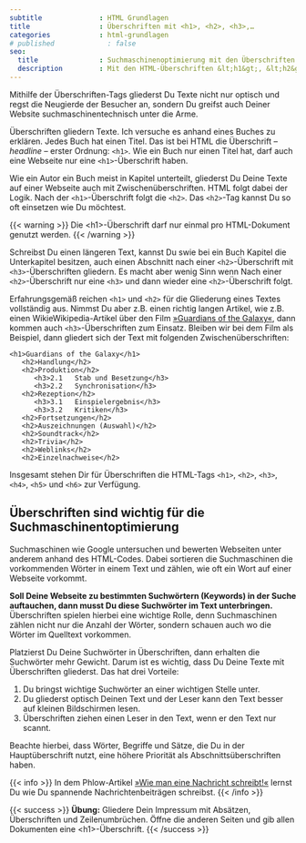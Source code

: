 ```yaml
---
subtitle              : HTML Grundlagen
title                 : Überschriften mit <h1>, <h2>, <h3>,…
categories            : html-grundlagen
# published             : false
seo:
  title               : Suchmaschinenoptimierung mit den Überschriften h1, h2, h3,…
  description         : Mit den HTML-Überschriften &lt;h1&gt;, &lt;h2&gt;, &lt;h3&gt;,… gliederst Du Texte und optimierst Deine Beiträge gleichzeitig für Suchmaschinen. Wie erklärt Dir der Artikel.
---
```

Mithilfe der Überschriften-Tags gliederst Du Texte nicht nur optisch und regst die Neugierde der Besucher an, sondern Du greifst auch Deiner Website suchmaschinentechnisch unter die Arme.
<!-- readmore -->

Überschriften gliedern Texte. Ich versuche es anhand eines Buches zu erklären. Jedes Buch hat einen Titel. Das ist bei HTML die Überschrift – *headline* – erster Ordnung: `<h1>`. Wie ein Buch nur einen Titel hat, darf auch eine Webseite nur eine `<h1>`-Überschrift haben.

Wie ein Autor ein Buch meist in Kapitel unterteilt, gliederst Du Deine Texte auf einer Webseite auch mit Zwischenüberschriften. HTML folgt dabei der Logik. Nach der `<h1>`-Überschrift folgt die `<h2>`. Das `<h2>`-Tag kannst Du so oft einsetzen wie Du möchtest.

{{< warning >}}
Die &lt;h1&gt;-Überschrift darf nur einmal pro HTML-Dokument genutzt werden.
{{< /warning >}}

Schreibst Du einen längeren Text, kannst Du swie bei ein Buch Kapitel die Unterkapitel besitzen, auch einen Abschnitt nach einer `<h2>`-Überschrift mit `<h3>`-Überschriften gliedern. Es macht aber wenig Sinn wenn Nach einer `<h2>`-Überschrift nur eine `<h3>` und dann wieder eine `<h2>`-Überschrift folgt.

Erfahrungsgemäß reichen `<h1>` und `<h2>` für die Gliederung eines Textes vollständig aus. Nimmst Du aber z.B. einen richtig langen Artikel, wie z.B. einen WikieWikipedia-Artikel über den Film [»Guardians of the Galaxy«](https://de.wikipedia.org/wiki/Guardians_of_the_Galaxy), dann kommen auch `<h3>`-Überschriften zum Einsatz. Bleiben wir bei dem Film als Beispiel, dann gliedert sich der Text mit folgenden Zwischenüberschriften:

~~~
<h1>Guardians of the Galaxy</h1>
   <h2>Handlung</h2>
   <h2>Produktion</h2>
      <h3>2.1	Stab und Besetzung</h3>
      <h3>2.2	Synchronisation</h3>
   <h2>Rezeption</h2>
      <h3>3.1	Einspielergebnis</h3>
      <h3>3.2	Kritiken</h3>
   <h2>Fortsetzungen</h2>
   <h2>Auszeichnungen (Auswahl)</h2>
   <h2>Soundtrack</h2>
   <h2>Trivia</h2>
   <h2>Weblinks</h2>
   <h2>Einzelnachweise</h2>
~~~

Insgesamt stehen Dir für Überschriften die HTML-Tags `<h1>`, `<h2>`, `<h3>`, `<h4>`, `<h5>` und `<h6>` zur Verfügung.

## Überschriften sind wichtig für die Suchmaschinentoptimierung

Suchmaschinen wie Google untersuchen und bewerten Webseiten unter anderem anhand des HTML-Codes. Dabei sortieren die Suchmaschinen die vorkommenden Wörter in einem Text und zählen, wie oft ein Wort auf einer Webseite vorkommt.

**Soll Deine Webseite zu bestimmten Suchwörtern (Keywords) in der Suche auftauchen, dann musst Du diese Suchwörter im Text unterbringen.** Überschriften spielen hierbei eine wichtige Rolle, denn Suchmaschinen zählen nicht nur die Anzahl der Wörter, sondern schauen auch wo die Wörter im Quelltext vorkommen.

Platzierst Du Deine Suchwörter in Überschriften, dann erhalten die Suchwörter mehr Gewicht. Darum ist es wichtig, dass Du Deine Texte mit Überschriften gliederst. Das hat drei Vorteile:

1. Du bringst wichtige Suchwörter an einer wichtigen Stelle unter.
1. Du gliederst optisch Deinen Text und der Leser kann den Text besser auf kleinen Bildschirmen lesen.
1. Überschriften ziehen einen Leser in den Text, wenn er den Text nur scannt.

Beachte hierbei, dass Wörter, Begriffe und Sätze, die Du in der Hauptüberschrift nutzt, eine höhere Priorität als Abschnittsüberschriften haben.

{{< info >}}
In dem Phlow-Artikel <a href="http://magazin.phlow.de/text/meldung-nachricht-news/">»Wie man eine Nachricht schreibt!«</a> lernst Du wie Du spannende Nachrichtenbeiträgen schreibst.
{{< /info >}}

{{< success >}}
**Übung:** Gliedere Dein Impressum mit Absätzen, Überschriften und Zeilenumbrüchen. Öffne die anderen Seiten und gib allen Dokumenten eine &lt;h1&gt;-Überschrift.
{{< /success >}}

